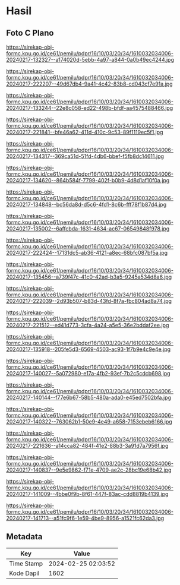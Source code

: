 # Hasil

## Foto C Plano

https://sirekap-obj-formc.kpu.go.id/ce61/pemilu/pdpr/16/10/03/20/34/1610032034006-20240217-132327--a174020d-5ebb-4a97-a844-0a0b49ec4244.jpg

https://sirekap-obj-formc.kpu.go.id/ce61/pemilu/pdpr/16/10/03/20/34/1610032034006-20240217-222207--49d67db4-9a41-4c42-83b8-cd043cf7e91a.jpg

https://sirekap-obj-formc.kpu.go.id/ce61/pemilu/pdpr/16/10/03/20/34/1610032034006-20240217-133244--22e8c058-ed22-498b-bfdf-aa4575488466.jpg

https://sirekap-obj-formc.kpu.go.id/ce61/pemilu/pdpr/16/10/03/20/34/1610032034006-20240217-221841--bfe46a62-411d-410c-9c53-89f1119ec5f1.jpg

https://sirekap-obj-formc.kpu.go.id/ce61/pemilu/pdpr/16/10/03/20/34/1610032034006-20240217-134317--369ca51d-51fd-4db6-bbef-f5fb8dc14611.jpg

https://sirekap-obj-formc.kpu.go.id/ce61/pemilu/pdpr/16/10/03/20/34/1610032034006-20240217-134620--864b584f-7799-402f-b0b9-4d8d1af10f0a.jpg

https://sirekap-obj-formc.kpu.go.id/ce61/pemilu/pdpr/16/10/03/20/34/1610032034006-20240217-134848--bc56da8d-d5c6-4fd1-8c6b-fff78f1b87d4.jpg

https://sirekap-obj-formc.kpu.go.id/ce61/pemilu/pdpr/16/10/03/20/34/1610032034006-20240217-135002--6affcbda-1631-4634-ac67-06549848f978.jpg

https://sirekap-obj-formc.kpu.go.id/ce61/pemilu/pdpr/16/10/03/20/34/1610032034006-20240217-222424--17131dc5-ab36-4121-a8ec-68bfc087bf5a.jpg

https://sirekap-obj-formc.kpu.go.id/ce61/pemilu/pdpr/16/10/03/20/34/1610032034006-20240217-135456--a739f47c-41c0-42ad-b3a5-9245a534d8a6.jpg

https://sirekap-obj-formc.kpu.go.id/ce61/pemilu/pdpr/16/10/03/20/34/1610032034006-20240217-222039--2d93b507-b83d-43fd-8f7a-fbc804ad8a74.jpg

https://sirekap-obj-formc.kpu.go.id/ce61/pemilu/pdpr/16/10/03/20/34/1610032034006-20240217-221512--ed41d773-3cfa-4a24-a5e5-36e2bddaf2ee.jpg

https://sirekap-obj-formc.kpu.go.id/ce61/pemilu/pdpr/16/10/03/20/34/1610032034006-20240217-135918--205fe5d3-6569-4503-ac93-1f7b9e4c9e4e.jpg

https://sirekap-obj-formc.kpu.go.id/ce61/pemilu/pdpr/16/10/03/20/34/1610032034006-20240217-140027--5a072980-e17a-4fb2-93ef-7b2c5cdcb698.jpg

https://sirekap-obj-formc.kpu.go.id/ce61/pemilu/pdpr/16/10/03/20/34/1610032034006-20240217-140144--f77e6b67-58b5-480a-ada0-e45ed7502bfa.jpg

https://sirekap-obj-formc.kpu.go.id/ce61/pemilu/pdpr/16/10/03/20/34/1610032034006-20240217-140322--763062b1-50e9-4e49-a658-7153ebeb6166.jpg

https://sirekap-obj-formc.kpu.go.id/ce61/pemilu/pdpr/16/10/03/20/34/1610032034006-20240217-221636--a14cca82-484f-41e2-88b3-3a91d7a7956f.jpg

https://sirekap-obj-formc.kpu.go.id/ce61/pemilu/pdpr/16/10/03/20/34/1610032034006-20240217-140837--9e5e9862-f71e-4709-ae2c-28bc19e68b42.jpg

https://sirekap-obj-formc.kpu.go.id/ce61/pemilu/pdpr/16/10/03/20/34/1610032034006-20240217-141009--4bbe0f9b-8f61-447f-83ac-cdd8819b4139.jpg

https://sirekap-obj-formc.kpu.go.id/ce61/pemilu/pdpr/16/10/03/20/34/1610032034006-20240217-141713--a51fc9f6-1e59-4be9-8956-a1521fc62da3.jpg


## Metadata

| Key        | Value               |
| ---------- | ------------------- |
| Time Stamp | 2024-02-25 02:03:52 |
| Kode Dapil | 1602                |



